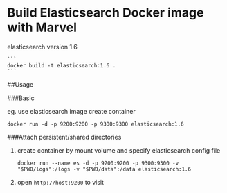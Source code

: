
Build Elasticsearch Docker image with Marvel
===
  
  elasticsearch version 1.6

	```
  	docker build -t elasticsearch:1.6 .
	```

##Usage

###Basic

eg. use elasticsearch image create container

    docker run -d -p 9200:9200 -p 9300:9300 elasticsearch:1.6


###Attach persistent/shared directories

1. create container by mount volume and specify elasticsearch config file

    ```
    docker run --name es -d -p 9200:9200 -p 9300:9300 -v "$PWD/logs":/logs -v "$PWD/data":/data elasticsearch:1.6
    ```
2. open `http://host:9200` to visit
